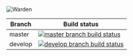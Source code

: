 ![Warden](http://spetz.github.io/img/warden_logo.png)

|Branch             |Build status                                                  
|-------------------|-----------------------------------------------------
|master             |[![master branch build status](https://api.travis-ci.org/warden-stack/Warden.Services.Stats.svg?branch=master)](https://travis-ci.org/warden-stack/Warden.Services.Stats)
|develop            |[![develop branch build status](https://api.travis-ci.org/warden-stack/Warden.Services.Stats.svg?branch=develop)](https://travis-ci.org/warden-stack/Warden.Services.Stats/branches)